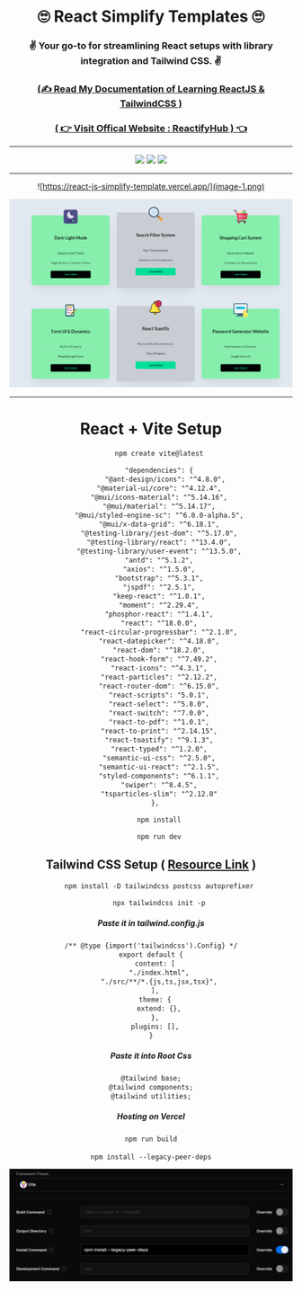 <div align = "center">

# 🙄 React Simplify Templates  🙄
###  ✌️ Your go-to for streamlining React setups with library integration and Tailwind CSS. ✌️

### [**(✍️ Read My Documentation of Learning ReactJS & TailwindCSS )**](https://sumontas-organization.gitbook.io/react-js-learning/)

### [**( 👉 Visit Offical Website : ReactifyHub ) 👈**](https://react-js-simplify-template.vercel.app/)  

<hr>

![](https://img.shields.io/badge/Tailwind_CSS-38B2AC?style=for-the-badge&logo=tailwind-css&logoColor=white)
![](https://img.shields.io/badge/React-20232A?style=for-the-badge&logo=react&logoColor=61DAFd)
![](https://img.shields.io/badge/Node.js-43853D?style=for-the-badge&logo=node.js&logoColor=white)

<hr>

![https://react-js-simplify-template.vercel.app/](image-1.png)

![Alt text](image-2.png)


<hr>


# React + Vite Setup
```
    npm create vite@latest
```
```
    "dependencies": {
       "@ant-design/icons": "^4.8.0",
    "@material-ui/core": "^4.12.4",
    "@mui/icons-material": "^5.14.16",
    "@mui/material": "^5.14.17",
    "@mui/styled-engine-sc": "^6.0.0-alpha.5",
    "@mui/x-data-grid": "^6.18.1",
    "@testing-library/jest-dom": "^5.17.0",
    "@testing-library/react": "^13.4.0",
    "@testing-library/user-event": "^13.5.0",
    "antd": "^5.1.2",
    "axios": "^1.5.0",
    "bootstrap": "^5.3.1",
    "jspdf": "^2.5.1",
    "keep-react": "^1.0.1",
    "moment": "^2.29.4",
    "phosphor-react": "^1.4.1",
    "react": "^18.0.0",
    "react-circular-progressbar": "^2.1.0",
    "react-datepicker": "^4.18.0",
    "react-dom": "^18.2.0",
    "react-hook-form": "^7.49.2",
    "react-icons": "^4.3.1",
    "react-particles": "^2.12.2",
    "react-router-dom": "^6.15.0",
    "react-scripts": "5.0.1",
    "react-select": "^5.8.0",
    "react-switch": "^7.0.0",
    "react-to-pdf": "^1.0.1",
    "react-to-print": "^2.14.15",
    "react-toastify": "^9.1.3",
    "react-typed": "^1.2.0",
    "semantic-ui-css": "^2.5.0",
    "semantic-ui-react": "^2.1.5",
    "styled-components": "^6.1.1",
    "swiper": "^8.4.5",
    "tsparticles-slim": "^2.12.0"
  },
```
```
    npm install
```
```
    npm run dev
```



## Tailwind CSS Setup ( [Resource Link](https://tailwindcss.com/docs/guides/vite#react) )
  

```
    npm install -D tailwindcss postcss autoprefixer
```
```
    npx tailwindcss init -p
```


  

##### Paste it in tailwind.config.js

```
/** @type {import('tailwindcss').Config} */
export default {
  content: [
    "./index.html",
    "./src/**/*.{js,ts,jsx,tsx}",
  ],
  theme: {
    extend: {},
  },
  plugins: [],
}

```


##### Paste it into Root Css


```
@tailwind base;
@tailwind components;
@tailwind utilities;
```


##### Hosting on Vercel


```
npm run build

npm install --legacy-peer-deps
```

![Alt text](image.png)
